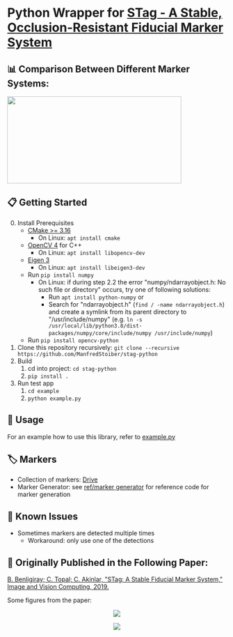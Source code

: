 # Python Wrapper for [STag - A Stable, Occlusion-Resistant Fiducial Marker System](https://github.com/ManfredStoiber/stag)

## 📊 Comparison Between Different Marker Systems:
[<img src="https://github.com/ManfredStoiber/stag/assets/47210077/668ca457-33dd-4ce7-8b94-662c7a5bb4d9" width="400" height="200" />](https://www.youtube.com/watch?v=vnHI3GzLVrY)

## 📋 Getting Started
0. Install Prerequisites
    - [CMake >= 3.16](https://cmake.org/getting-started/)
        - On Linux: `apt install cmake`
    - [OpenCV 4](https://opencv.org/get-started/) for C++
        - On Linux: `apt install libopencv-dev`
    - [Eigen 3](https://gitlab.com/libeigen/eigen)
        - On Linux: `apt install libeigen3-dev`
    - Run `pip install numpy`
        - On Linux: if during step 2.2 the error "numpy/ndarrayobject.h: No such file or directory" occurs, try one of following solutions:
            - Run `apt install python-numpy` or
            - Search for "ndarrayobject.h" (`find / -name ndarrayobject.h`) and create a symlink from its parent directory to "/usr/include/numpy" (e.g. `ln -s /usr/local/lib/python3.8/dist-packages/numpy/core/include/numpy /usr/include/numpy`)
    - Run `pip install opencv-python`
1. Clone this repository recursively: `git clone --recursive https://github.com/ManfredStoiber/stag-python`
2. Build
    1. cd into project: `cd stag-python`
    2. `pip install .`
3. Run test app
    1. `cd example`
    2. `python example.py`

## 📖 Usage

For an example how to use this library, refer to [example.py](https://github.com/ManfredStoiber/stag-python/blob/master/example/example.py)

## 🏷 Markers

- Collection of markers: [Drive](https://drive.google.com/drive/folders/0ByNTNYCAhWbIV1RqdU9vRnd2Vnc?resourcekey=0-9ipvecbezW8EWUva5GBQTQ&usp=sharing)
- Marker Generator: see [ref/marker generator](https://github.com/ManfredStoiber/stag/tree/master/ref/marker%20generator) for reference code for marker generation

## 📔 Known Issues
- Sometimes markers are detected multiple times
    - Workaround: only use one of the detections

## 📰 Originally Published in the Following Paper:

[B. Benligiray; C. Topal; C. Akinlar, "STag: A Stable Fiducial Marker System," Image and Vision Computing, 2019.](https://arxiv.org/abs/1707.06292)

Some figures from the paper:

<p align="center">
  <img src="https://user-images.githubusercontent.com/19530665/57179654-c0c11e00-6e88-11e9-9ca5-0c0153b28c91.png"/>
</p>

<p align="center">
  <img src="https://user-images.githubusercontent.com/19530665/57179660-cae31c80-6e88-11e9-8f80-bf8e24e59957.png"/>
</p>

